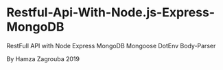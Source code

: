 # Restful-Api-With-Node.js-Express-MongoDB
RestFull API with Node Express MongoDB Mongoose DotEnv Body-Parser 

By Hamza Zagrouba 2019


